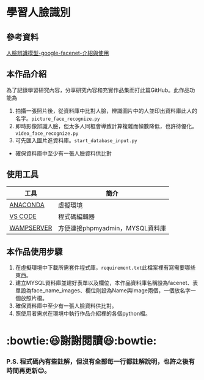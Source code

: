 # 學習人臉識別
## 參考資料
[人臉辨識模型-google-facenet-介紹與使用](https://chtseng.wordpress.com/2018/12/09/%E7%95%B6%E7%B4%85%E7%9A%84%E4%BA%BA%E8%87%89%E8%BE%A8%E8%AD%98%E6%A8%A1%E5%9E%8B-google-facenet-%E4%BB%8B%E7%B4%B9%E8%88%87%E4%BD%BF%E7%94%A8/)
## 本作品介紹
  為了記錄學習研究內容，分享研究內容和充實作品集而打此篇GitHub。此作品功能為
1. 拍攝一張照片後，從資料庫中比對人臉，辨識圖片中的人並印出資料庫此人的名字。`picture_face_recognize.py`
2. 即時影像辨識人臉，但太多人同框會導致計算複雜而幀數降低，也許待優化。`video_face_recognize.py`
3. 可先匯入圖片進資料庫。`start_database_input.py`
 - 確保資料庫中至少有一張人臉資料供比對
## 使用工具
| 工具 | 簡介 |
| --- | --- |
| [ANACONDA](https://www.anaconda.com/products/individual) | 虛擬環境 |
| [VS CODE](https://code.visualstudio.com/) | 程式碼編輯器 |
| [WAMPSERVER](https://www.wampserver.com/) | 方便連接phpmyadmin，MYSQL資料庫 |
## 本作品使用步驟
1. 在虛擬環境中下載所需套件程式庫，`requirement.txt`此檔案裡有寫需要哪些東西。
2. 建立MYSQL資料庫並建好表單以及欄位，本作品資料庫名稱設為facenet、表單設為face_name_images、欄位則設為Name與Image兩個，一個放名字一個放照片檔。
3. 確保資料庫中至少有一張人臉資料供比對。
4. 照使用者需求在環境中執行作品介紹裡的各個python檔。
# :bowtie::laughing:謝謝閱讀:laughing::bowtie:
### P.S. 程式碼內有些註解，但沒有全部每一行都註解說明，也許之後有時間再更新:relieved:。
